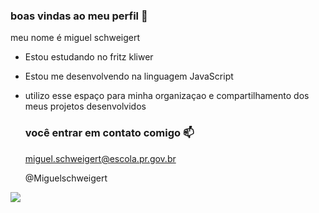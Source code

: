 ### boas vindas ao meu perfil 💙

meu nome é miguel schweigert

- Estou estudando no fritz kliwer
- Estou me desenvolvendo na linguagem JavaScript
- utilizo esse espaço para minha organizaçao e compartilhamento dos meus projetos desenvolvidos

  ### você entrar em contato comigo 📫

  miguel.schweigert@escola.pr.gov.br

  @Miguelschweigert

![](https://tenor.com/pt-BR/view/bluezao-gif-27663463)
